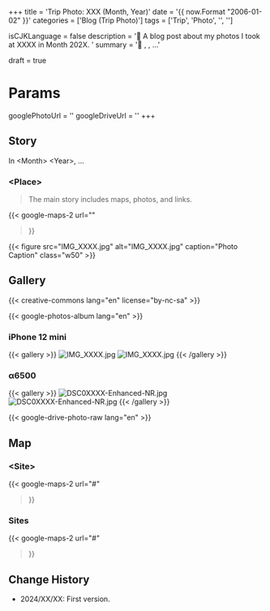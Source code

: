 +++
title = 'Trip Photo: XXX (Month, Year)'
date = '{{ now.Format "2006-01-02" }}'
categories = ['Blog (Trip Photo)']
tags = ['Trip', 'Photo', '<Prefecture>', '<Kind-of-Place>']

isCJKLanguage = false
description = '📝 A blog post about my photos I took at XXXX in Month 202X. <Additinal-Text>'
summary = '📍 <Place1>, <Place2>, ...'

draft = true

# Params
googlePhotoUrl = ''
googleDriveUrl = ''
+++


## Story

In \<Month\> \<Year\>, ...


### \<Place\>

> The main story includes maps, photos, and links.

{{< google-maps-2
  url=""
  >}}

{{< figure
    src="IMG_XXXX.jpg"
    alt="IMG_XXXX.jpg"
    caption="Photo Caption"
    class="w50"
    >}}


## Gallery

{{< creative-commons lang="en" license="by-nc-sa" >}}

{{< google-photos-album lang="en" >}}


### iPhone 12 mini

{{< gallery >}}
  <img src="IMG_XXXX.jpg" alt="IMG_XXXX.jpg" class="grid-w50" />
  <img src="IMG_XXXX.jpg" alt="IMG_XXXX.jpg" class="grid-w50" />
{{< /gallery >}}


### α6500

{{< gallery >}}
  <img src="DSC0XXXX-Enhanced-NR.jpg" alt="DSC0XXXX-Enhanced-NR.jpg" class="grid-w60" />
  <img src="DSC0XXXX-Enhanced-NR.jpg" alt="DSC0XXXX-Enhanced-NR.jpg" class="grid-w40" />
{{< /gallery >}}

{{< google-drive-photo-raw lang="en" >}}


## Map

### \<Site\>

{{< google-maps-2
  url="#"
  >}}


### Sites

{{< google-maps-2
  url="#"
  >}}


## Change History

- 2024/XX/XX: First version.
